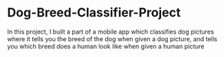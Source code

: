 # Dog-Breed-Classifier-Project



In this project, I built a part of a mobile app which classifies dog pictures where it tells you the breed
of the dog when given a dog picture, and tells you which breed does a human look like when given a human picture 
